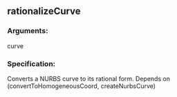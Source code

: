 ## rationalizeCurve
### Arguments: 
curve
### Specification: 
Converts a NURBS curve to its rational form. Depends on (convertToHomogeneousCoord, createNurbsCurve)
